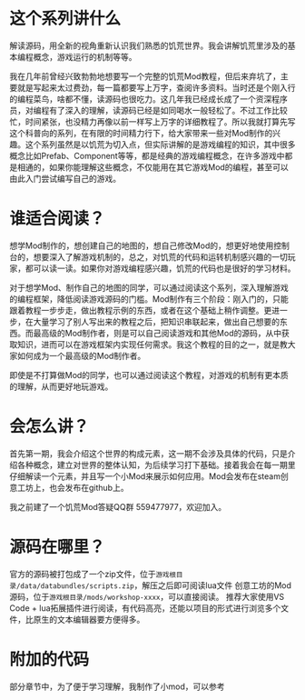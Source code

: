 # 这个系列讲什么

解读源码，用全新的视角重新认识我们熟悉的饥荒世界。我会讲解饥荒里涉及的基本编程概念，游戏运行的机制等等。

我在几年前曾经兴致勃勃地想要写一个完整的饥荒Mod教程，但后来弃坑了，主要就是写起来太过费劲，每一篇都要写上万字，查阅许多资料。当时还是个刚入行的编程菜鸟，啥都不懂，读源码也很吃力。这几年我已经成长成了一个资深程序员，对编程有了深入的理解，读源码已经是如同喝水一般轻松了。不过工作比较忙，时间紧张，也没精力再像以前一样写上万字的详细教程了。所以我就打算先写这个科普向的系列，在有限的时间精力行下，给大家带来一些对Mod制作的兴趣。这个系列虽然是以饥荒为切入点，但实际讲解的是游戏编程的知识，其中很多概念比如Prefab、Component等等，都是经典的游戏编程概念，在许多游戏中都是相通的，如果你能理解这些概念，不仅能用在其它游戏Mod的编程，甚至可以由此入门尝试编写自己的游戏。


# 谁适合阅读？

想学Mod制作的，想创建自己的地图的，想自己修改Mod的，想更好地使用控制台的，想要深入了解游戏机制的，总之，对饥荒的代码和运转机制感兴趣的一切玩家，都可以读一读。如果你对游戏编程感兴趣，饥荒的代码也是很好的学习材料。

对于想学Mod、制作自己的地图的同学，可以通过阅读这个系列，深入理解游戏的编程框架，降低阅读游戏源码的门槛。Mod制作有三个阶段：刚入门的，只能跟着教程一步步走，做出教程示例的东西，或者在这个基础上稍作调整。更进一步，在大量学习了别人写出来的教程之后，把知识串联起来，做出自己想要的东西。而最高级的Mod制作者，则是可以自己阅读游戏和其他Mod的源码，从中获取知识，进而可以在游戏框架内实现任何需求。我这个教程的目的之一，就是教大家如何成为一个最高级的Mod制作者。

即使是不打算做Mod的同学，也可以通过阅读这个教程，对游戏的机制有更本质的理解，从而更好地玩游戏。

# 会怎么讲？

首先第一期，我会介绍这个世界的构成元素，这一期不会涉及具体的代码，只是介绍各种概念，建立对世界的整体认知，为后续学习打下基础。接着我会在每一期里仔细解读一个元素，并且写一个小Mod来展示如何应用。Mod会发布在steam创意工坊上，也会发布在github上。

我之前建了一个饥荒Mod答疑QQ群 559477977，欢迎加入。

# 源码在哪里？

官方的源码被打包成了一个zip文件，位于`游戏根目录/data/databundles/scripts.zip`，解压之后即可阅读lua文件
创意工坊的Mod源码，位于`游戏根目录/mods/workshop-xxxx`，可以直接阅读。
推荐大家使用VS Code + lua拓展插件进行阅读，有代码高亮，还能以项目的形式进行浏览多个文件，比原生的文本编辑器要方便得多。

# 附加的代码
部分章节中，为了便于学习理解，我制作了小mod，可以参考